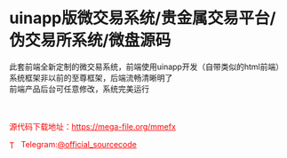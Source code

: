 # uinapp版微交易系统/贵金属交易平台/伪交易所系统/微盘源码

此套前端全新定制的微交易系统，前端使用uinapp开发（自带类似的html前端）<br>系统框架非以前的至尊框架，后端流畅清晰明了<br>前端产品后台可任意修改，系统完美运行<br><br><br>


<p style="color: red;">源代码下载地址：<a href="https://mega-file.org/mmefx" style="color: red;">https://mega-file.org/mmefx</a></p><p style="color: red;"><img src="https://cdn-icons-png.flaticon.com/512/2111/2111646.png" alt="Telegram Icon" style="width: 16px; vertical-align: middle; margin-right: 5px;">Telegram:<a href="https://t.me/official_sourcecode" style="color: red;">@official_sourcecode</a></p>